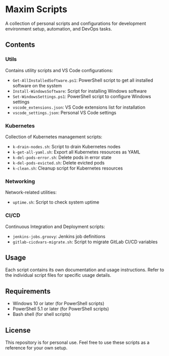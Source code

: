 # Maxim Scripts

A collection of personal scripts and configurations for development environment setup, automation, and DevOps tasks.

## Contents

### Utils
Contains utility scripts and VS Code configurations:
- `Get-AllInstalledSoftware.ps1`: PowerShell script to get all installed software on the system
- `Install-WindowsSoftware`: Script for installing Windows software
- `Set-WindowsSettings.ps1`: PowerShell script to configure Windows settings
- `vscode_extensions.json`: VS Code extensions list for installation
- `vscode_settings.json`: Personal VS Code settings

### Kubernetes
Collection of Kubernetes management scripts:
- `k-drain-nodes.sh`: Script to drain Kubernetes nodes
- `k-get-all-yaml.sh`: Export all Kubernetes resources as YAML
- `k-del-pods-error.sh`: Delete pods in error state
- `k-del-pods-evicted.sh`: Delete evicted pods
- `k-clean.sh`: Cleanup script for Kubernetes resources

### Networking
Network-related utilities:
- `uptime.sh`: Script to check system uptime

### CI/CD
Continuous Integration and Deployment scripts:
- `jenkins-jobs.groovy`: Jenkins job definitions
- `gitlab-cicdvars-migrate.sh`: Script to migrate GitLab CI/CD variables

## Usage
Each script contains its own documentation and usage instructions. Refer to the individual script files for specific usage details.

## Requirements
- Windows 10 or later (for PowerShell scripts)
- PowerShell 5.1 or later (for PowerShell scripts)
- Bash shell (for shell scripts)

## License
This repository is for personal use. Feel free to use these scripts as a reference for your own setup.
